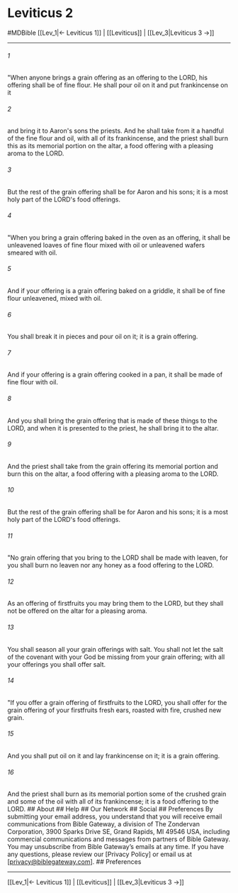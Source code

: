 # Leviticus 2
#MDBible
[[Lev_1|← Leviticus 1]] | [[Leviticus]] | [[Lev_3|Leviticus 3 →]]

***


###### 1 
"When anyone brings a grain offering as an offering to the LORD, his offering shall be of fine flour. He shall pour oil on it and put frankincense on it 

###### 2 
and bring it to Aaron's sons the priests. And he shall take from it a handful of the fine flour and oil, with all of its frankincense, and the priest shall burn this as its memorial portion on the altar, a food offering with a pleasing aroma to the LORD. 

###### 3 
But the rest of the grain offering shall be for Aaron and his sons; it is a most holy part of the LORD's food offerings. 

###### 4 
"When you bring a grain offering baked in the oven as an offering, it shall be unleavened loaves of fine flour mixed with oil or unleavened wafers smeared with oil. 

###### 5 
And if your offering is a grain offering baked on a griddle, it shall be of fine flour unleavened, mixed with oil. 

###### 6 
You shall break it in pieces and pour oil on it; it is a grain offering. 

###### 7 
And if your offering is a grain offering cooked in a pan, it shall be made of fine flour with oil. 

###### 8 
And you shall bring the grain offering that is made of these things to the LORD, and when it is presented to the priest, he shall bring it to the altar. 

###### 9 
And the priest shall take from the grain offering its memorial portion and burn this on the altar, a food offering with a pleasing aroma to the LORD. 

###### 10 
But the rest of the grain offering shall be for Aaron and his sons; it is a most holy part of the LORD's food offerings. 

###### 11 
"No grain offering that you bring to the LORD shall be made with leaven, for you shall burn no leaven nor any honey as a food offering to the LORD. 

###### 12 
As an offering of firstfruits you may bring them to the LORD, but they shall not be offered on the altar for a pleasing aroma. 

###### 13 
You shall season all your grain offerings with salt. You shall not let the salt of the covenant with your God be missing from your grain offering; with all your offerings you shall offer salt. 

###### 14 
"If you offer a grain offering of firstfruits to the LORD, you shall offer for the grain offering of your firstfruits fresh ears, roasted with fire, crushed new grain. 

###### 15 
And you shall put oil on it and lay frankincense on it; it is a grain offering. 

###### 16 
And the priest shall burn as its memorial portion some of the crushed grain and some of the oil with all of its frankincense; it is a food offering to the LORD. ## About ## Help ## Our Network ## Social ## Preferences By submitting your email address, you understand that you will receive email communications from Bible Gateway, a division of The Zondervan Corporation, 3900 Sparks Drive SE, Grand Rapids, MI 49546 USA, including commercial communications and messages from partners of Bible Gateway. You may unsubscribe from Bible Gateway&rsquo;s emails at any time. If you have any questions, please review our [Privacy Policy] or email us at [privacy@biblegateway.com]. ## Preferences

***

[[Lev_1|← Leviticus 1]] | [[Leviticus]] | [[Lev_3|Leviticus 3 →]]
